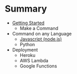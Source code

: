 # Summary

* [Getting Started](README.md)
   * Make a Command
* Command on any Language
   * [Javascript (node.js)](javascript.md)
   * Python
* Deployment
   * Heroku
   * AWS Lambda
   * Google Functions

